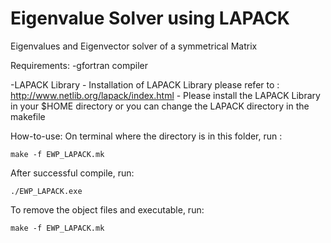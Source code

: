 # Eigenvalue Solver using LAPACK
Eigenvalues and Eigenvector solver of a symmetrical Matrix

Requirements:
  -gfortran compiler
  
  -LAPACK Library
    - Installation of LAPACK Library please refer to : 
         http://www.netlib.org/lapack/index.html
    - Please install the LAPACK Library in your $HOME directory or you can change the LAPACK directory in the makefile
   
How-to-use:
  On terminal where the directory is in this folder, run :
  
    make -f EWP_LAPACK.mk
    
  After successful compile, run:
  
    ./EWP_LAPACK.exe
    
  To remove the object files and executable, run: 
  
    make -f EWP_LAPACK.mk


